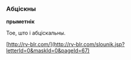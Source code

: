 ### Абціскны
**прыметнік**

Тое, што і абціскальны.

<a rel="author">[http://rv-blr.com/](http://rv-blr.com/slounik.jsp?letterId=0&maskId=0&pageId=67)</a>
